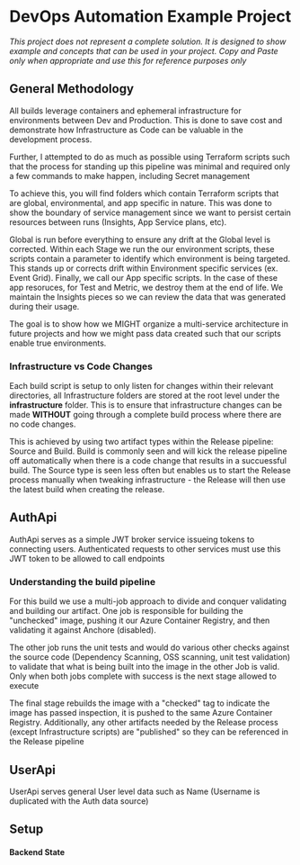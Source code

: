 # DevOps Automation Example Project
*This project does not represent a complete solution. It is designed to show example and concepts that can be used in your project. Copy and Paste only when appropriate and use this for reference purposes only*

## General Methodology
All builds leverage containers and ephemeral infrastructure for environments between Dev and Production. This is done to save cost and demonstrate how Infrastructure as Code can be valuable in the development process.

Further, I attempted to do as much as possible using Terraform scripts such that the process for standing up this pipeline was minimal and required only a few commands to make happen, including Secret management

To achieve this, you will find folders which contain Terraform scripts that are global, environmental, and app specific in nature. This was done to show the boundary of service management since we want to persist certain resources between runs (Insights, App Service plans, etc).

Global is run before everything to ensure any drift at the Global level is corrected. Within each Stage we run the our environment scripts, these scripts contain a parameter to identify which environment is being targeted. This stands up or corrects drift within Environment specific services (ex. Event Grid). Finally, we call our App specific scripts. In the case of these app resoruces, for Test and Metric, we destroy them at the end of life. We maintain the Insights pieces so we can review the data that was generated during their usage.

The goal is to show how we MIGHT organize a multi-service architecture in future projects and how we might pass data created such that our scripts enable true environments.

### Infrastructure vs Code Changes
Each build script is setup to only listen for changes within their relevant directories, all Infrastructure folders are stored at the root level under the **infrastructure** folder. This is to ensure that infrastructure changes can be made **WITHOUT** going through a complete build process where there are no code changes.

This is achieved by using two artifact types within the Release pipeline: Source and Build. Build is commonly seen and will kick the release pipeline off automatically when there is a code change that results in a succuessful build. The Source type is seen less often but enables us to start the Release process manually when tweaking infrastructure - the Release will then use the latest build when creating the release.

## AuthApi
AuthApi serves as a simple JWT broker service issueing tokens to connecting users. Authenticated requests to other services must use this JWT token to be allowed to call endpoints

### Understanding the build pipeline
For this build we use a multi-job approach to divide and conquer validating and building our artifact. One job is responsible for building the "unchecked" image, pushing it our Azure Container Registry, and then validating it against Anchore (disabled).

The other job runs the unit tests and would do various other checks against the source code (Dependency Scanning, OSS scanning, unit test validation) to validate that what is being built into the image in the other Job is valid. Only when both jobs complete with success is the next stage allowed to execute

The final stage rebuilds the image with a "checked" tag to indicate the image has passed inspection, it is pushed to the same Azure Container Registry. Additionally, any other artifacts needed by the Release process (except Infrastructure scripts) are "published" so they can be referenced in the Release pipeline

## UserApi
UserApi serves general User level data such as Name (Username is duplicated with the Auth data source)

## Setup

#### Backend State